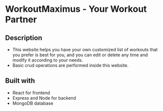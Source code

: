 # WorkoutMaximus - Your Workout Partner
## Description
- This website helps you have your own customized list of workouts that you prefer is best for you, and you can edit or delete any time and modify it according to your needs.
- Basic crud operations are performed inside this website.
## Built with
- React for frontend
- Express and Node for backend
- MongoDB database

